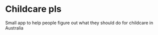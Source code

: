 # Childcare pls

Small app to help people figure out what they should do for childcare in Australia
